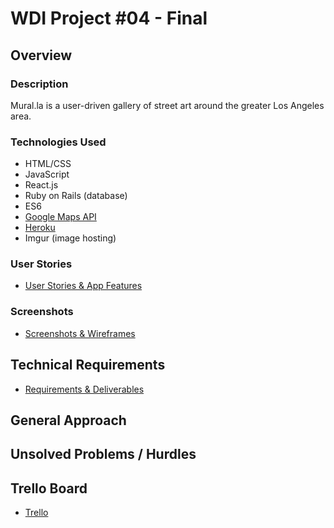 # WDI Project #04 - Final

## Overview 

### Description
Mural.la is a user-driven gallery of street art around the greater Los Angeles area. 

### Technologies Used
- HTML/CSS
- JavaScript
- React.js
- Ruby on Rails (database)
- ES6
- [Google Maps API](https://developers.google.com/maps/documentation/javascript/tutorial)
- [Heroku](https://afternoon-plains-60826.herokuapp.com/places)
- Imgur (image hosting)

### User Stories 
- [User Stories & App Features](/userstories.md)

### Screenshots
- [Screenshots & Wireframes](/wireframes.md)

## Technical Requirements
- [Requirements & Deliverables](/deliverables.md)

## General Approach

## Unsolved Problems / Hurdles

## Trello Board

- [Trello](https://trello.com/b/KE4cXxEq/wdi-project-04)
